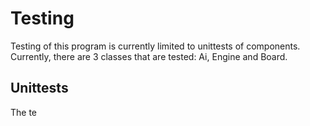# Testing
Testing of this program is currently limited to unittests of components. Currently, there are 3 classes that are tested: Ai, Engine and Board.

## Unittests

The te
